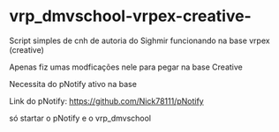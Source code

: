 # vrp_dmvschool-vrpex-creative-
Script simples de cnh de autoria do Sighmir funcionando na base vrpex (creative)

Apenas fiz umas modficações nele para pegar na base Creative

Necessita do pNotify ativo na base

Link do pNotify: https://github.com/Nick78111/pNotify

só startar o pNotify e o vrp_dmvschool
